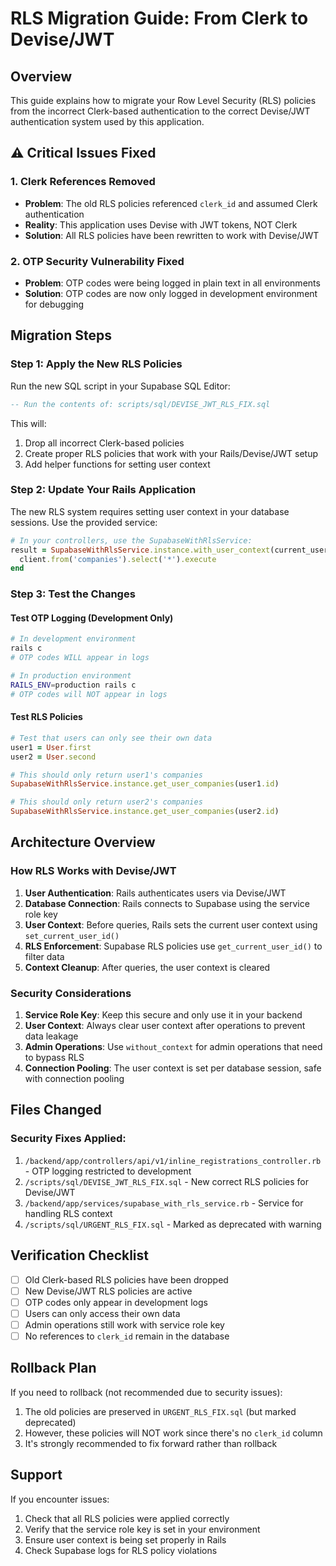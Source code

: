 # RLS Migration Guide: From Clerk to Devise/JWT

## Overview
This guide explains how to migrate your Row Level Security (RLS) policies from the incorrect Clerk-based authentication to the correct Devise/JWT authentication system used by this application.

## ⚠️ Critical Issues Fixed

### 1. **Clerk References Removed**
- **Problem**: The old RLS policies referenced `clerk_id` and assumed Clerk authentication
- **Reality**: This application uses Devise with JWT tokens, NOT Clerk
- **Solution**: All RLS policies have been rewritten to work with Devise/JWT

### 2. **OTP Security Vulnerability Fixed**
- **Problem**: OTP codes were being logged in plain text in all environments
- **Solution**: OTP codes are now only logged in development environment for debugging

## Migration Steps

### Step 1: Apply the New RLS Policies
Run the new SQL script in your Supabase SQL Editor:
```sql
-- Run the contents of: scripts/sql/DEVISE_JWT_RLS_FIX.sql
```

This will:
1. Drop all incorrect Clerk-based policies
2. Create proper RLS policies that work with your Rails/Devise/JWT setup
3. Add helper functions for setting user context

### Step 2: Update Your Rails Application
The new RLS system requires setting user context in your database sessions. Use the provided service:

```ruby
# In your controllers, use the SupabaseWithRlsService:
result = SupabaseWithRlsService.instance.with_user_context(current_user.id) do |client|
  client.from('companies').select('*').execute
end
```

### Step 3: Test the Changes

#### Test OTP Logging (Development Only)
```bash
# In development environment
rails c
# OTP codes WILL appear in logs

# In production environment  
RAILS_ENV=production rails c
# OTP codes will NOT appear in logs
```

#### Test RLS Policies
```ruby
# Test that users can only see their own data
user1 = User.first
user2 = User.second

# This should only return user1's companies
SupabaseWithRlsService.instance.get_user_companies(user1.id)

# This should only return user2's companies
SupabaseWithRlsService.instance.get_user_companies(user2.id)
```

## Architecture Overview

### How RLS Works with Devise/JWT

1. **User Authentication**: Rails authenticates users via Devise/JWT
2. **Database Connection**: Rails connects to Supabase using the service role key
3. **User Context**: Before queries, Rails sets the current user context using `set_current_user_id()`
4. **RLS Enforcement**: Supabase RLS policies use `get_current_user_id()` to filter data
5. **Context Cleanup**: After queries, the user context is cleared

### Security Considerations

1. **Service Role Key**: Keep this secure and only use it in your backend
2. **User Context**: Always clear user context after operations to prevent data leakage
3. **Admin Operations**: Use `without_context` for admin operations that need to bypass RLS
4. **Connection Pooling**: The user context is set per database session, safe with connection pooling

## Files Changed

### Security Fixes Applied:
1. `/backend/app/controllers/api/v1/inline_registrations_controller.rb` - OTP logging restricted to development
2. `/scripts/sql/DEVISE_JWT_RLS_FIX.sql` - New correct RLS policies for Devise/JWT
3. `/backend/app/services/supabase_with_rls_service.rb` - Service for handling RLS context
4. `/scripts/sql/URGENT_RLS_FIX.sql` - Marked as deprecated with warning

## Verification Checklist

- [ ] Old Clerk-based RLS policies have been dropped
- [ ] New Devise/JWT RLS policies are active
- [ ] OTP codes only appear in development logs
- [ ] Users can only access their own data
- [ ] Admin operations still work with service role key
- [ ] No references to `clerk_id` remain in the database

## Rollback Plan

If you need to rollback (not recommended due to security issues):
1. The old policies are preserved in `URGENT_RLS_FIX.sql` (but marked deprecated)
2. However, these policies will NOT work since there's no `clerk_id` column
3. It's strongly recommended to fix forward rather than rollback

## Support

If you encounter issues:
1. Check that all RLS policies were applied correctly
2. Verify that the service role key is set in your environment
3. Ensure user context is being set properly in Rails
4. Check Supabase logs for RLS policy violations
